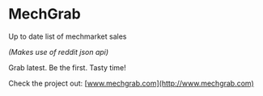 # MechGrab
Up to date list of mechmarket sales

*(Makes use of reddit json api)*

Grab latest. Be the first. Tasty time!

Check the project out: [www.mechgrab.com](http://www.mechgrab.com)
